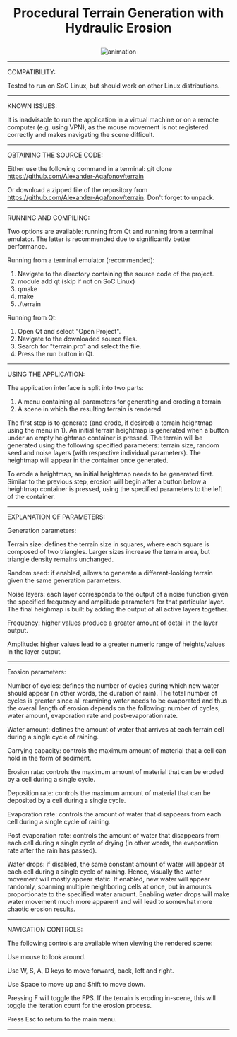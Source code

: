  # <p align="center"> Procedural Terrain Generation with Hydraulic Erosion </p>

<p align="center"> <img src="https://i.imgur.com/wphOflp.gif" alt="animation" /> </p>


_______________________________________________________________________________________________________________

COMPATIBILITY:

Tested to run on SoC Linux, but should work on other Linux distributions.

_______________________________________________________________________________________________________________

KNOWN ISSUES:

It is inadvisable to run the application in a virtual machine or on a remote computer (e.g. using VPN), as the mouse movement is not registered correctly and makes navigating the scene difficult. 

_______________________________________________________________________________________________________________

OBTAINING THE SOURCE CODE:

Either use the following command in a terminal: git clone https://github.com/Alexander-Agafonov/terrain

Or download a zipped file of the repository from https://github.com/Alexander-Agafonov/terrain. Don't forget to unpack.

_______________________________________________________________________________________________________________

RUNNING AND COMPILING:

Two options are available: running from Qt and running from a terminal emulator. The latter is recommended due to significantly better performance.

Running from a terminal emulator (recommended):

1. Navigate to the directory containing the source code of the project.
2. module add qt (skip if not on SoC Linux)
3. qmake
4. make
5. ./terrain


Running from Qt:

1. Open Qt and select "Open Project".
2. Navigate to the downloaded source files.
3. Search for "terrain.pro" and select the file.
4. Press the run button in Qt.

_______________________________________________________________________________________________________________

USING THE APPLICATION:

The application interface is split into two parts: 

1. A menu containing all parameters for generating and eroding a terrain
2. A scene in which the resulting terrain is rendered

The first step is to generate (and erode, if desired) a terrain heightmap using the menu in 1). An initial terrain heightmap is generated when a button under an empty heightmap container is pressed. The terrain will be generated using the following specified parameters: terrain size, random seed and noise layers (with respective individual parameters). The heightmap will appear in the container once generated.

To erode a heightmap, an initial heightmap needs to be generated first. Similar to the previous step, erosion will begin after a button below a heightmap container is pressed, using the specified parameters to the left of the container.

_______________________________________________________________________________________________________________

EXPLANATION OF PARAMETERS:

Generation parameters:

Terrain size: defines the terrain size in squares, where each square is composed of two triangles. Larger sizes increase the terrain area, but triangle density remains unchanged.

Random seed: if enabled, allows to generate a different-looking terrain given the same generation parameters.

Noise layers: each layer corresponds to the output of a noise function given the specified frequency and amplitude parameters for that particular layer. The final heighmap is built by adding the output of all active layers together.

Frequency: higher values produce a greater amount of detail in the layer output.

Amplitude: higher values lead to a greater numeric range of heights/values in the layer output.

_______________________________________________________________________________________________________________

Erosion parameters:

Number of cycles: defines the number of cycles during which new water should appear (in other words, the duration of rain). The total number of cycles is greater since all reamining water needs to be evaporated and thus the overall length of erosion depends on the following: number of cycles, water amount, evaporation rate and post-evaporation rate.

Water amount: defines the amount of water that arrives at each terrain cell during a single cycle of raining.

Carrying capacity: controls the maximum amount of material that a cell can hold in the form of sediment.

Erosion rate: controls the maximum amount of material that can be eroded by a cell during a single cycle.

Deposition rate: controls the maximum amount of material that can be deposited by a cell during a single cycle.

Evaporation rate: controls the amount of water that disappears from each cell during a single cycle of raining.

Post evaporation rate: controls the amount of water that disappears from each cell during a single cycle of drying (in other words, the evaporation rate after the rain has passed).

Water drops: if disabled, the same constant amount of water will appear at each cell during a single cycle of raining. Hence, visually the water movement will mostly appear static. If enabled, new water will appear randomly, spanning multiple neighboring cells at once, but in amounts proportionate to the specified water amount. Enabling water drops will make water movement much more apparent and will lead to somewhat more chaotic erosion results.

_______________________________________________________________________________________________________________

NAVIGATION CONTROLS:

The following controls are available when viewing the rendered scene:

Use mouse to look around.

Use W, S, A, D keys to move forward, back, left and right.

Use Space to move up and Shift to move down.

Pressing F will toggle the FPS. If the terrain is eroding in-scene, this will toggle the iteration count for the erosion process.

Press Esc to return to the main menu.

_______________________________________________________________________________________________________________

